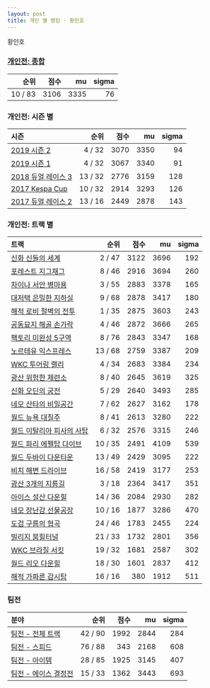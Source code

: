 ```yaml
---
layout: post
title: 개인 별 랭킹 - 황인호
---
```


황인호

### [개인전: 종합](../singles-full)

| 순위 | 점수 | mu | sigma |
|---:|---:|---:|---:|
| 10 / 83 | 3106 | 3335 | 76 |

### 개인전: 시즌 별

| 시즌 | 순위 | 점수 | mu | sigma |
|:---|---:|---:|---:|---:|
| [2019 시즌 2](../s2019_2) | 4 / 32 | 3070 | 3350 | 94 |
| [2019 시즌 1](../s2019_1) | 4 / 32 | 3067 | 3340 | 91 |
| [2018 듀얼 레이스 3](../s2018_1) | 13 / 32 | 2776 | 3159 | 128 |
| [2017 Kespa Cup](../s2017_2) | 10 / 32 | 2914 | 3293 | 126 |
| [2017 듀얼 레이스 2](../s2017_1) | 13 / 16 | 2449 | 2878 | 143 |

### 개인전: 트랙 별

| 트랙 | 순위 | 점수 | mu | sigma |
|:---|---:|---:|---:|---:|
| [신화 신들의 세계](../shinsegye) | 2 / 47 | 3122 | 3696 | 192 |
| [포레스트 지그재그](../zigzag) | 8 / 46 | 2916 | 3694 | 260 |
| [차이나 서안 병마용](../byeongma) | 3 / 55 | 2883 | 3378 | 165 |
| [대저택 은밀한 지하실](../jeotaek) | 9 / 68 | 2878 | 3417 | 180 |
| [해적 로비 절벽의 전투](../lobby) | 1 / 35 | 2875 | 3603 | 243 |
| [공동묘지 해골 손가락](../haeson) | 4 / 46 | 2872 | 3666 | 265 |
| [팩토리 미완성 5구역](../district5) | 8 / 76 | 2843 | 3347 | 168 |
| [노르테유 익스프레스](../noex) | 13 / 68 | 2759 | 3387 | 209 |
| [WKC 투어링 랠리](../rally) | 4 / 34 | 2683 | 3384 | 234 |
| [광산 위험한 제련소](../jeryeonso) | 8 / 40 | 2645 | 3619 | 325 |
| [신화 오딘의 궁전](../odin) | 5 / 29 | 2640 | 3493 | 285 |
| [네모 산타의 비밀공간](../santa) | 7 / 62 | 2627 | 3162 | 178 |
| [월드 뉴욕 대질주](../newyork) | 8 / 41 | 2613 | 3280 | 222 |
| [월드 이탈리아 피사의 사탑](../pizza) | 6 / 32 | 2576 | 3315 | 246 |
| [월드 파리 에펠탑 다이브](../eifel) | 10 / 35 | 2491 | 4109 | 539 |
| [월드 두바이 다운타운](../dubai) | 13 / 49 | 2429 | 3095 | 222 |
| [비치 해변 드라이브](../haebyun) | 16 / 58 | 2419 | 3177 | 253 |
| [광산 3개의 지름길](../gwangsamji) | 3 / 18 | 2364 | 3417 | 351 |
| [아이스 설산 다운힐](../seolsan) | 14 / 36 | 2084 | 2930 | 282 |
| [네모 장난감 선물공장](../present) | 10 / 16 | 1877 | 3286 | 470 |
| [도검 구름의 협곡](../hyupgog) | 24 / 46 | 1783 | 2455 | 224 |
| [빌리지 붐힐터널](../boomhill) | 21 / 33 | 1732 | 2801 | 356 |
| [WKC 브라질 서킷](../brazil) | 19 / 32 | 1681 | 2587 | 302 |
| [월드 리오 다운힐](../rio) | 18 / 30 | 1601 | 2837 | 412 |
| [해적 가파른 감시탑](../gamshi) | 16 / 16 | 380 | 1912 | 511 |

### 팀전

| 분야 | 순위 | 점수 | mu | sigma |
|:---|---:|---:|---:|---:|
| [팀전 - 전체 트랙](../team-full) | 42 / 90 | 1992 | 2844 | 284 |
| [팀전 - 스피드](../team-speed) | 76 / 88 | 343 | 2168 | 608 |
| [팀전 - 아이템](../team-item) | 28 / 85 | 1925 | 3145 | 407 |
| [팀전 - 에이스 결정전](../team-ace) | 15 / 33 | 1362 | 3443 | 693 |
